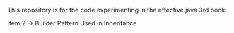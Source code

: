 This repository is for the code experimenting in the effective java 3rd  book:

Item 2 -> Builder Pattern Used in Inheritance
